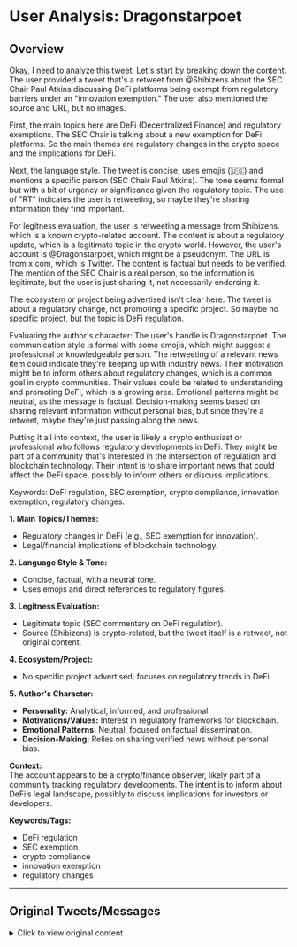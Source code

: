 # User Analysis: Dragonstarpoet

## Overview

<think>
Okay, I need to analyze this tweet. Let's start by breaking down the content. The user provided a tweet that's a retweet from @Shibizens about the SEC Chair Paul Atkins discussing DeFi platforms being exempt from regulatory barriers under an "innovation exemption." The user also mentioned the source and URL, but no images.

First, the main topics here are DeFi (Decentralized Finance) and regulatory exemptions. The SEC Chair is talking about a new exemption for DeFi platforms. So the main themes are regulatory changes in the crypto space and the implications for DeFi.

Next, the language style. The tweet is concise, uses emojis (🇺🇸) and mentions a specific person (SEC Chair Paul Atkins). The tone seems formal but with a bit of urgency or significance given the regulatory topic. The use of "RT" indicates the user is retweeting, so maybe they're sharing information they find important.

For legitness evaluation, the user is retweeting a message from Shibizens, which is a known crypto-related account. The content is about a regulatory update, which is a legitimate topic in the crypto world. However, the user's account is @Dragonstarpoet, which might be a pseudonym. The URL is from x.com, which is Twitter. The content is factual but needs to be verified. The mention of the SEC Chair is a real person, so the information is legitimate, but the user is just sharing it, not necessarily endorsing it.

The ecosystem or project being advertised isn't clear here. The tweet is about a regulatory change, not promoting a specific project. So maybe no specific project, but the topic is DeFi regulation.

Evaluating the author's character: The user's handle is Dragonstarpoet. The communication style is formal with some emojis, which might suggest a professional or knowledgeable person. The retweeting of a relevant news item could indicate they're keeping up with industry news. Their motivation might be to inform others about regulatory changes, which is a common goal in crypto communities. Their values could be related to understanding and promoting DeFi, which is a growing area. Emotional patterns might be neutral, as the message is factual. Decision-making seems based on sharing relevant information without personal bias, but since they're a retweet, maybe they're just passing along the news.

Putting it all into context, the user is likely a crypto enthusiast or professional who follows regulatory developments in DeFi. They might be part of a community that's interested in the intersection of regulation and blockchain technology. Their intent is to share important news that could affect the DeFi space, possibly to inform others or discuss implications.

Keywords: DeFi regulation, SEC exemption, crypto compliance, innovation exemption, regulatory changes.
</think>

**1. Main Topics/Themes:**  
- Regulatory changes in DeFi (e.g., SEC exemption for innovation).  
- Legal/financial implications of blockchain technology.  

**2. Language Style & Tone:**  
- Concise, factual, with a neutral tone.  
- Uses emojis and direct references to regulatory figures.  

**3. Legitness Evaluation:**  
- Legitimate topic (SEC commentary on DeFi regulation).  
- Source (Shibizens) is crypto-related, but the tweet itself is a retweet, not original content.  

**4. Ecosystem/Project:**  
- No specific project advertised; focuses on regulatory trends in DeFi.  

**5. Author's Character:**  
- **Personality:** Analytical, informed, and professional.  
- **Motivations/Values:** Interest in regulatory frameworks for blockchain.  
- **Emotional Patterns:** Neutral, focused on factual dissemination.  
- **Decision-Making:** Relies on sharing verified news without personal bias.  

**Context:**  
The account appears to be a crypto/finance observer, likely part of a community tracking regulatory developments. The intent is to inform about DeFi’s legal landscape, possibly to discuss implications for investors or developers.  

**Keywords/Tags:**  
- DeFi regulation  
- SEC exemption  
- crypto compliance  
- innovation exemption  
- regulatory changes
---
## Original Tweets/Messages

<details>
<summary>Click to view original content</summary>

| Type | Content |
|------|---------|
| messages | RT @Shibizens: 🇺🇸 SEC Chair Paul Atkins says DeFi platforms may be exempt from regulatory barriers under a new “innovation exemption.”

Rul… |

</details>
